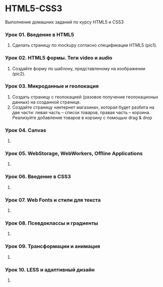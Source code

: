 # HTML5-CSS3
Выполнение домашних заданий по курсу HTML5 и CSS3
### Урок 01. Введение в HTML5
  1. Сделать страницу по mockupу согласно спецификации HTML5 (pic1). 
### Урок 02. HTML5 формы. Теги video и audio
  1. Создайте форму по шаблону, представленому на изображении (pic2).
### Урок 03. Микроданные и геолокация
  1. Создать страницу с геолокацией (разовое получение геолокационых данных) на созданной странице. 
  2. Создайте страницу «интернет магазина», которая будет разбита на две части: левая часть – список товаров, правая часть – корзина. Реализуйте добавление товаров в корзину с помощью drag & drop 
### Урок 04. Canvas
  1. 
### Урок 05. WebStorage, WebWorkers, Offline Applications
  1. 
### Урок 06. Введение в CSS3
  1. 
### Урок 07. Web Fonts и стили для текста
  1. 
### Урок 08. Псевдоклассы и градиенты
  1. 
### Урок 09. Трансформации и анимация
  1. 
### Урок 10. LESS и адаптивный дизайн
  1. 